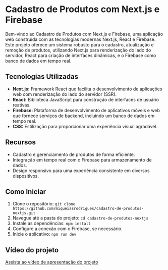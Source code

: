 # Cadastro de Produtos com Next.js e Firebase

Bem-vindo ao Cadastro de Produtos com Next.js e Firebase, uma aplicação web construída com as tecnologias modernas Next.js, React e Firebase. Este projeto oferece um sistema robusto para o cadastro, atualização e remoção de produtos, utilizando Next.js para renderização do lado do servidor, React para criação de interfaces dinâmicas, e o Firebase como banco de dados em tempo real.

## Tecnologias Utilizadas

- **Next.js:** Framework React que facilita o desenvolvimento de aplicações web com renderização do lado do servidor (SSR).
- **React:** Biblioteca JavaScript para construção de interfaces de usuário reativas.
- **Firebase:** Plataforma de desenvolvimento de aplicativos móveis e web que fornece serviços de backend, incluindo um banco de dados em tempo real.
- **CSS:** Estilização para proporcionar uma experiência visual agradável.

## Recursos

- Cadastro e gerenciamento de produtos de forma eficiente.
- Integração em tempo real com o Firebase para armazenamento de dados.
- Design responsivo para uma experiência consistente em diversos dispositivos.

## Como Iniciar

1. Clone o repositório: `git clone https://github.com/miqueiasrodrigues/cadastro-de-produtos-nextjs.git`
2. Navegue até a pasta do projeto: `cd cadastro-de-produtos-nextjs`
3. Instale as dependências: `npm install`
4. Configure a conexão com o Firebase, se necessário.
5. Inicie o aplicativo: `npm run dev`

## Vídeo do projeto

[Assista ao vídeo de apresentação do projeto](https://youtu.be/raB0FKAi2_s)
